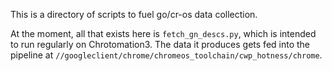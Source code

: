 This is a directory of scripts to fuel go/cr-os data collection.

At the moment, all that exists here is `fetch_gn_descs.py`, which is intended to
run regularly on Chrotomation3. The data it produces gets fed into the pipeline
at `//googleclient/chrome/chromeos_toolchain/cwp_hotness/chrome`.
